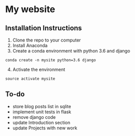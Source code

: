 # My website

## Installation Instructions
1) Clone the repo to your computer
2) Install Anaconda
3) Create a conda environment with python 3.6 and django
```
conda create -n mysite python=3.6 django
```
4) Activate the environment
```
source activate mysite
```

## To-do
* store blog posts list in sqlite
* implement unit tests in flask
* remove django code
* update Introduction section
* update Projects with new work

